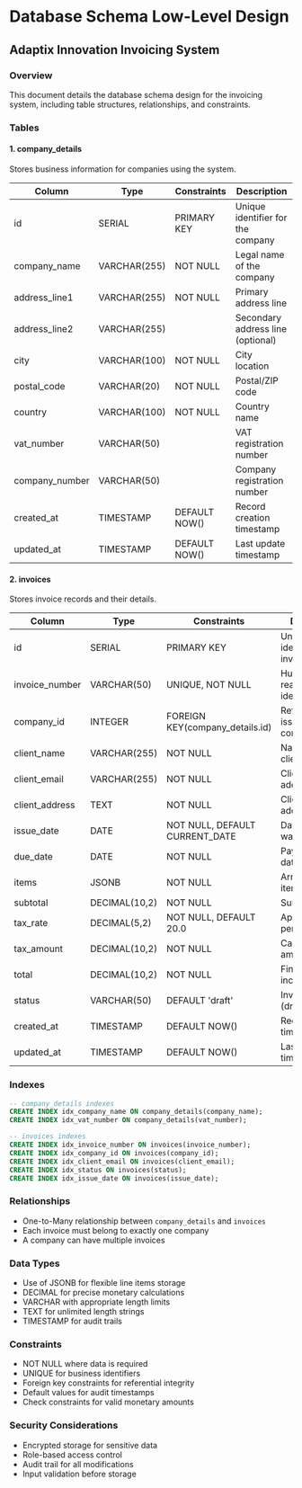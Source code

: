 
# Database Schema Low-Level Design
## Adaptix Innovation Invoicing System

### Overview
This document details the database schema design for the invoicing system, including table structures, relationships, and constraints.

### Tables

#### 1. company_details
Stores business information for companies using the system.

| Column         | Type         | Constraints           | Description                               |
|---------------|--------------|----------------------|-------------------------------------------|
| id            | SERIAL       | PRIMARY KEY          | Unique identifier for the company         |
| company_name  | VARCHAR(255) | NOT NULL            | Legal name of the company                 |
| address_line1 | VARCHAR(255) | NOT NULL            | Primary address line                      |
| address_line2 | VARCHAR(255) |                     | Secondary address line (optional)         |
| city          | VARCHAR(100) | NOT NULL            | City location                             |
| postal_code   | VARCHAR(20)  | NOT NULL            | Postal/ZIP code                           |
| country       | VARCHAR(100) | NOT NULL            | Country name                              |
| vat_number    | VARCHAR(50)  |                     | VAT registration number                   |
| company_number| VARCHAR(50)  |                     | Company registration number               |
| created_at    | TIMESTAMP    | DEFAULT NOW()       | Record creation timestamp                 |
| updated_at    | TIMESTAMP    | DEFAULT NOW()       | Last update timestamp                     |

#### 2. invoices
Stores invoice records and their details.

| Column         | Type          | Constraints                    | Description                               |
|---------------|---------------|--------------------------------|-------------------------------------------|
| id            | SERIAL        | PRIMARY KEY                    | Unique identifier for the invoice         |
| invoice_number| VARCHAR(50)   | UNIQUE, NOT NULL               | Human-readable invoice identifier         |
| company_id    | INTEGER       | FOREIGN KEY(company_details.id)| Reference to issuing company             |
| client_name   | VARCHAR(255)  | NOT NULL                       | Name of the client                       |
| client_email  | VARCHAR(255)  | NOT NULL                       | Client's email address                   |
| client_address| TEXT          | NOT NULL                       | Client's full address                    |
| issue_date    | DATE          | NOT NULL, DEFAULT CURRENT_DATE | Date invoice was issued                  |
| due_date      | DATE          | NOT NULL                       | Payment due date                         |
| items         | JSONB         | NOT NULL                       | Array of line items                      |
| subtotal      | DECIMAL(10,2) | NOT NULL                       | Sum before tax                           |
| tax_rate      | DECIMAL(5,2)  | NOT NULL, DEFAULT 20.0        | Applied tax rate percentage              |
| tax_amount    | DECIMAL(10,2) | NOT NULL                       | Calculated tax amount                    |
| total         | DECIMAL(10,2) | NOT NULL                       | Final total including tax                |
| status        | VARCHAR(50)   | DEFAULT 'draft'                | Invoice status (draft/sent/paid)         |
| created_at    | TIMESTAMP     | DEFAULT NOW()                  | Record creation timestamp                |
| updated_at    | TIMESTAMP     | DEFAULT NOW()                  | Last update timestamp                    |

### Indexes

```sql
-- company_details indexes
CREATE INDEX idx_company_name ON company_details(company_name);
CREATE INDEX idx_vat_number ON company_details(vat_number);

-- invoices indexes
CREATE INDEX idx_invoice_number ON invoices(invoice_number);
CREATE INDEX idx_company_id ON invoices(company_id);
CREATE INDEX idx_client_email ON invoices(client_email);
CREATE INDEX idx_status ON invoices(status);
CREATE INDEX idx_issue_date ON invoices(issue_date);
```

### Relationships
- One-to-Many relationship between `company_details` and `invoices`
- Each invoice must belong to exactly one company
- A company can have multiple invoices

### Data Types
- Use of JSONB for flexible line items storage
- DECIMAL for precise monetary calculations
- VARCHAR with appropriate length limits
- TEXT for unlimited length strings
- TIMESTAMP for audit trails

### Constraints
- NOT NULL where data is required
- UNIQUE for business identifiers
- Foreign key constraints for referential integrity
- Default values for audit timestamps
- Check constraints for valid monetary amounts

### Security Considerations
- Encrypted storage for sensitive data
- Role-based access control
- Audit trail for all modifications
- Input validation before storage
